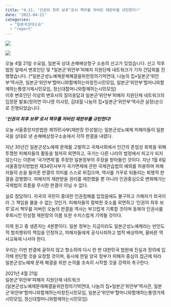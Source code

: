 ```yaml
---
title: "4.21. ‘인권의 최후 보루’로서 책무를 저버린 재판부를 규탄한다!"
date: "2021-04-21"
categories: 
  - "일본국상대소송"
  - "report"
---
```


![](https://r2.womenandwar.net/2021/04/IMG_7652-1024x683.jpg)

![](https://r2.womenandwar.net/2021/04/IMG_7639-1024x683.jpg)

오늘 4월 21일 수요일, 일본국 상대 손해배상청구 소송의 선고가 있었습니다. 선고 직후 법원 앞에서 변호인단 및 \*일본군‘위안부’피해자 지원단체 네트워크가 기자 간담회를 진행했습니다. (\*일본군성노예제문제해결을위한정의기억연대, 나눔의 집•일본군‘위안부’역사관, 일본군‘위안부’할머니와함께하는마창진시민모임, 일본군‘위안부’할머니와함께하는통영거제시민모임, 정신대할머니와함께하는시민모임)  
이후 변호인단 이상희 변호사의 질의응답과 일본군‘위안부’피해자 지원단체 네트워크의 입장문 발표(정의연 이나영 이사장, 김대월 나눔의 집•일본군‘위안부’역사관 실장)순으로 진행되었습니다.

**_‘인권의 최후 보루’로서 책무를 저버린 재판부를 규탄한다!_**

오늘 서울중앙지방법원 제15민사부(재판장 민성철)는 일본군성노예제 피해자들이 일본국을 상대로 낸 손해배상청구소송에서 각하 판결을 내렸다.

지난 30년간 일본군성노예제 문제를 고발하고 국제사회에서 인간의 존엄성 회복을 위해 투쟁한 피해자들의 활동을 철저히 외면하고, 국가는 다른 나라의 법정에서 피고가 되지 않는다는 이른바 ‘국가면제’를 주장한 일본정부의 주장을 받아들인 것이다. 지난 1월 8일 서울중앙지방법원 제34민사부가 국가면제에 관한 국제관습법의 예외를 허용하여 피해자들의 손을 들어준 판결의 의미를 스스로 뒤집으며, 역사를 거꾸로 되돌리는 퇴행적 판결을 감행했다. 피해자의 재판받을 권리를 제한했을 뿐 아니라 인권중심으로 변화해가는 국제법의 흐름을 무시한 판결이 아닐 수 없다.

실로 참담하다. 자국의 국민이 중대한 인권침해를 입었음에도 불구하고 가해자가 외국이라 그 책임을 물을 수 없는 것인가. 피해자들의 절박한 호소를 외면하고 ‘인권의 최후 보루’로서 책무를 저버린 오늘의 판결을 역사는 부끄럽게 기록할 것이며 동북아 인권사를 후퇴시킨 민성철 재판장의 이름 또한 수치스럽게 기억될 것이다.

이제 원고 중 생존자는 4분뿐이다. 일본 정부는 지금이라도 일본군성노예제라는 반인도적 범죄행위의 책임을 인정하고, 피해자들에게 공식사죄하고 법적 배상하며, 올바른 역사교육에 나서야 한다.

우리는 이번 판결에 굴하지 않고 항소하여 다시 한 번 대한민국 법원에 진실과 정의에 입각해 판단할 것을 요청할 것이며, 동시에 한일 양국 정부가 피해자 중심의 접근에 따라 일본군성노예제 문제 해결을 위한 논의를 조속히 시작할 것을 강력히 촉구한다.

2021년 4월 21일  
일본군‘위안부’피해자 지원단체 네트워크  
(일본군성노예제문제해결을위한정의기억연대, 나눔의 집•일본군‘위안부’역사관, 일본군‘위안부’할머니와함께하는마창진시민모임, 일본군‘위안부’할머니와함께하는통영거제시민모임, 정신대할머니와함께하는시민모임)
